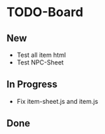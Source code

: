 # TODO-Board

## New
- Test all item html
- Test NPC-Sheet

## In Progress
- Fix item-sheet.js and item.js

## Done
